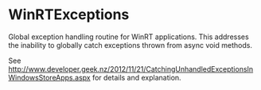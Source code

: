 WinRTExceptions
===============

Global exception handling routine for WinRT applications.  This addresses the inability to globally catch exceptions thrown from async void methods.

See http://www.developer.geek.nz/2012/11/21/CatchingUnhandledExceptionsInWindowsStoreApps.aspx for details and explanation.